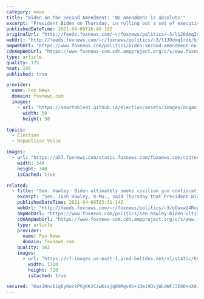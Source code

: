 ```yaml
---
category: news
title: "Biden on the Second Amendment: 'No amendment is absolute'"
excerpt: "President Biden on Thursday, in rolling out a set of executive orders on gun control, said \"no amendment is absolute,\" while maintaining that \"nothing\" he is recommending \"impinges\" on the Second Amendment."
publishedDateTime: 2021-04-08T16:46:19Z
originalUrl: "http://feeds.foxnews.com/~r/foxnews/politics/~3/l1JOdmqIrdk/biden-second-amendment-no-amendment-is-absolute"
webUrl: "http://feeds.foxnews.com/~r/foxnews/politics/~3/l1JOdmqIrdk/biden-second-amendment-no-amendment-is-absolute"
ampWebUrl: "https://www.foxnews.com/politics/biden-second-amendment-no-amendment-is-absolute.amp"
cdnAmpWebUrl: "https://www-foxnews-com.cdn.ampproject.org/c/s/www.foxnews.com/politics/biden-second-amendment-no-amendment-is-absolute.amp"
type: article
quality: 175
heat: 195
published: true

provider:
  name: Fox News
  domain: foxnews.com
  images:
    - url: "https://smartableai.github.io/election/assets/images/organizations/foxnews.com-50x50.jpg"
      width: 50
      height: 50

topics:
  - Election
  - Republican Voice

images:
  - url: "https://a57.foxnews.com/static.foxnews.com/foxnews.com/content/uploads/2020/10/340/340/brooke-singman-headshot.jpg?ve=1&tl=1"
    width: 340
    height: 340
    isCached: true

related:
  - title: "Sen. Hawley: Biden ultimately seeks civilian gun confiscation, while permitting rioters and crime"
    excerpt: "Sen. Josh Hawley, R-Mo., said Thursday that President Biden sent the message earlier in the day that he has no regard for the Second Amendment despite words to the contrary, while it is evident gun confiscation is the true endgame for him."
    publishedDateTime: 2021-04-09T03:31:14Z
    webUrl: "http://feeds.foxnews.com/~r/foxnews/politics/~3/oOaxw24RnpI/sen-hawley-biden-ultimately-seeks-civilian-gun-confiscation-while-permitting-rioters-and-crime"
    ampWebUrl: "https://www.foxnews.com/politics/sen-hawley-biden-ultimately-seeks-civilian-gun-confiscation-while-permitting-rioters-and-crime.amp"
    cdnAmpWebUrl: "https://www-foxnews-com.cdn.ampproject.org/c/s/www.foxnews.com/politics/sen-hawley-biden-ultimately-seeks-civilian-gun-confiscation-while-permitting-rioters-and-crime.amp"
    type: article
    provider:
      name: Fox News
      domain: foxnews.com
    quality: 162
    images:
      - url: "https://cf-images.us-east-1.prod.boltdns.net/v1/static/694940094001/662e6376-9705-4d39-8216-0b6e7abf724f/51baab4c-292e-42b1-8988-4302def2d8f5/1280x720/match/image.jpg"
        width: 1280
        height: 720
        isCached: true

secured: "Kwz2HncE1q6yOockPVgKKJCzwKsxjq8NMqvA6+1Qmi9DvjWLaWFJ3E0Q+oXd/BeI/0sykZL9DoQaIIlWQx1203CFgS6/IRBfQ0Ru+F6Goppxzf1zE7lGPh2sOLv7uNNeXX8si8qJLNpZxwgaxhmZ+pxoKK8VdbdIlesQ5kXA2Whhm3Gym9dFkfQrI9efULvRF8YSJ2I4EbRnuiHUNBzPM+8/dFk3HNh0haTESF2hzYWTxcdZH3W4Ndfa+hGYHO7c546A8gp1hWqdVFaY/a3sD+GEm8hfnwtW/W4LNFP+kmCWmklDYfzVj/aXe28babijyVnR42khkbs+9lSd+61sE1BDOp7QK9Q0E8uaKiRGxUQ=;GFYva8Rij9MuUNqEsiHTYw=="
---
```


